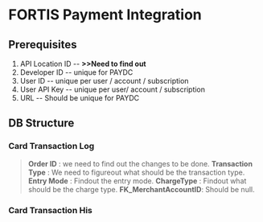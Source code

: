 # FORTIS Payment Integration

## Prerequisites

 1. API Location ID -- **>>Need to find out**
 2. Developer ID -- unique for PAYDC
 3. User ID -- unique per user / account / subscription
 4. User API Key -- unique per user/ account / subscription
 5. URL  -- Should be unique for PAYDC

 ## DB Structure
### Card Transaction Log
>**Order ID** : we need to find out the changes to be done.
>**Transaction Type** : We need to figureout what should be the transaction type.
>**Entry Mode** : Findout the entry mode.
>**ChargeType** : Findout what should be the charge type.
>**FK_MerchantAccountID**: Should be null.

 
 ### Card Transaction His

<!--stackedit_data:
eyJoaXN0b3J5IjpbNDYwMjgzMDY5LC01NjI0NTY1MzQsLTM5MD
Y1MTU4LC0xNzA3MjgxODI0LC04ODM4NzYxMTEsMTY0MTgwNjQ0
MV19
-->